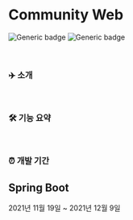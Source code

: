 # Community Web 
![Generic badge](https://img.shields.io/badge/SpringBoot-2.1.0-yellowgreen.svg) ![Generic badge](https://img.shields.io/badge/mybatis-3.5.9-green.svg)



<br/>

### ✈️ 소개


<br/>    

### 🛠 기능 요약

<br/>

### ⏰ 개발 기간
## Spring Boot
2021년 11월 19일 ~ 2021년 12월 9일

<br/>

